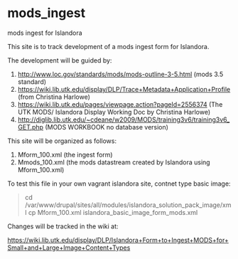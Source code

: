 # mods_ingest
mods ingest for Islandora 

This site is to track development of a mods ingest form for Islandora.

The development will be guided by:
 1.  http://www.loc.gov/standards/mods/mods-outline-3-5.html (mods 3.5 standard)
 2.  https://wiki.lib.utk.edu/display/DLP/Trace+Metadata+Application+Profile (from Christina Harlowe)
 3. https://wiki.lib.utk.edu/pages/viewpage.action?pageId=2556374 (The UTK MODS/
Islandora Display Working Doc by Christina Harlowe)
 4.  http://diglib.lib.utk.edu/~cdeane/w2009/MODS/training3v6/training3v6_GET.php (MODS WORKBOOK no database version)

This site will be organized as follows:

  1. Mform_100.xml (the ingest form)
  2. Mmods_100.xml (the mods datastream created by Islandora using Mform_100.xml)
  
To test this file in your own vagrant islandora site, contnet type basic image:
   > cd /var/www/drupal/sites/all/modules/islandora_solution_pack_image/xml
   > cp Mform_100.xml islandora_basic_image_form_mods.xml

Changes will be tracked in the wiki at:

https://wiki.lib.utk.edu/display/DLP/Islandora+Form+to+Ingest+MODS+for+Small+and+Large+Image+Content+Types
